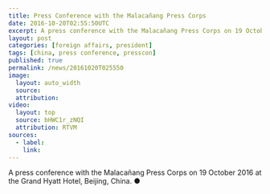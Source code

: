 ```yaml
---
title: Press Conference with the Malacañang Press Corps
date: 2016-10-20T02:55:50UTC
excerpt: A press conference with the Malacañang Press Corps on 19 October 2016 at the Grand Hyatt Hotel, Beijing, China.
layout: post
categories: [foreign affairs, president]
tags: [china, press conference, presscon]
published: true
permalink: /news/20161020T025550
image:
  layout: auto_width
  source: 
  attribution: 
video:
  layout: top
  source: bHWC1r_zNQI
  attribution: RTVM
sources:
  - label:
    link:
---
```


A press conference with the Malacañang Press Corps on 19 October 2016 at the Grand Hyatt Hotel, Beijing, China.
&#x25cf;
